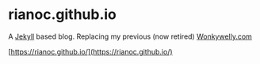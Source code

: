 # rianoc.github.io

A [Jekyll](http://jekyllrb.com/) based blog. Replacing my previous (now retired) [Wonkywelly.com](http://wonkywelly.com/)

[https://rianoc.github.io/](https://rianoc.github.io/)
